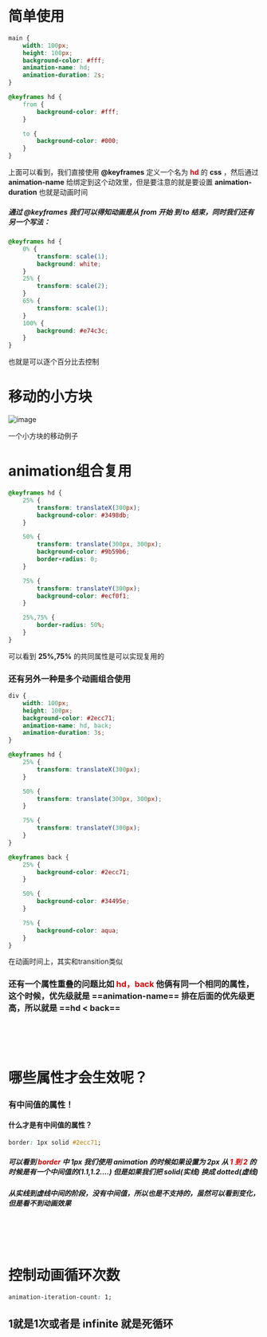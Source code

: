 # 简单使用

```css
main {
    width: 100px;
    height: 100px;
    background-color: #fff;
    animation-name: hd;
    animation-duration: 2s;
}

@keyframes hd {
    from {
        background-color: #fff;
    }

    to {
        background-color: #000;
    }
}
```

上面可以看到，我们直接使用 **@keyframes** 定义一个名为
**<font color="##dd0000">hd</font>** 的 **css** ，然后通过 **animation-name** 给绑定到这个动效里，但是要注意的就是要设置 **animation-duration** 也就是动画时间 </br>



##### 通过 @keyframes 我们可以得知动画是从 from 开始 到 to 结束，同时我们还有另一个写法：
```css
@keyframes hd {
    0% {
        transform: scale(1);
        background: white;
    }
    25% {
        transform: scale(2);
    }
    65% {
        transform: scale(1);
    }
    100% {
        background: #e74c3c;
    }
}
```
也就是可以逐个百分比去控制


# 移动的小方块
![image](https://note.youdao.com/yws/public/resource/9ac922d6ead4655248e2fd11c23dd104/71F8B2C207134645BCDD29E5A52591EA?ynotemdtimestamp=1651807628250) </br>

一个小方块的移动例子




# animation组合复用
```css
@keyframes hd {
    25% {
        transform: translateX(300px);
        background-color: #3498db;
    }

    50% {
        transform: translate(300px, 300px);
        background-color: #9b59b6;
        border-radius: 0;
    }

    75% {
        transform: translateY(300px);
        background-color: #ecf0f1;
    }

    25%,75% {
        border-radius: 50%;
    }
}
```
可以看到 **25%,75%** 的共同属性是可以实现复用的 

### 还有另外一种是多个动画组合使用

```css 
div {
    width: 100px;
    height: 100px;
    background-color: #2ecc71;
    animation-name: hd, back;
    animation-duration: 3s;
}

@keyframes hd {
    25% {
        transform: translateX(300px);
    }

    50% {
        transform: translate(300px, 300px);
    }

    75% {
        transform: translateY(300px);
    }
}

@keyframes back {
    25% {
        background-color: #2ecc71;
    }

    50% {
        background-color: #34495e;
    }

    75% {
        background-color: aqua;
    }
}
```

在动画时间上，其实和transition类似

### 还有一个属性重叠的问题比如 <font color="##dd0000">hd，back</font> 他俩有同一个相同的属性，这个时候，优先级就是 ==animation-name== 排在后面的优先级更高，所以就是 ==hd < back==



</br>
</br>
</br>

# 哪些属性才会生效呢？
### 有中间值的属性！
#### 什么才是有中间值的属性？
```css
border: 1px solid #2ecc71;
```
##### 可以看到 <font color="##dd0000">border</font> 中 1px 我们使用 animation 的时候如果设置为 2px 从 <font color="##dd0000">1 到 2</font> 的时候是有一个中间值的(1.1,1.2....) 但是如果我们把 solid(实线) 换成 dotted(虚线)

##### 从实线到虚线中间的阶段，没有中间值，所以也是不支持的，虽然可以看到变化，但是看不到动画效果


</br>
</br>
</br>

# 控制动画循环次数
```css
animation-iteration-count: 1;
```

## 1就是1次或者是 infinite 就是死循环